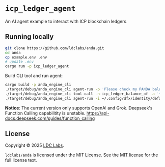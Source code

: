 # `icp_ledger_agent`

An AI agent example to interact with ICP blockchain ledgers.

## Running locally

```sh
git clone https://github.com/ldclabs/anda.git
cd anda
cp example.env .env
# update .env
cargo run -p icp_ledger_agent
```

Build CLI tool and run agent:

```sh
cargo build -p anda_engine_cli
./target/debug/anda_engine_cli agent-run -p 'Please check my PANDA balance'
./target/debug/anda_engine_cli tool-call -n icp_ledger_balance_of -a '{"account":"535yc-uxytb-gfk7h-tny7p-vjkoe-i4krp-3qmcl-uqfgr-cpgej-yqtjq-rqe","symbol":"PANDA"}'
./target/debug/anda_engine_cli agent-run -i ~/.config/dfx/identity/default/identity.pem -p prompt
```

**Notice**: The current version only supports OpenAI and Grok. Deepseek's Function Calling capabilitity is unstable. https://api-docs.deepseek.com/guides/function_calling

## License

Copyright © 2025 [LDC Labs](https://github.com/ldclabs).

`ldclabs/anda` is licensed under the MIT License. See the [MIT license][license] for the full license text.

[license]: ./../../LICENSE-MIT
